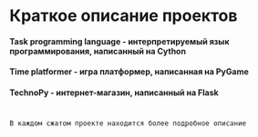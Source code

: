 # Краткое описание проектов

#### Task programming language - интерпретируемый язык программирования, написанный на Cython
#### Time platformer - игра платформер, написанная на PyGame
#### TechnoPy - интернет-магазин, написанный на Flask



#
#
```В каждом сжатом проекте находится более подробное описание```
